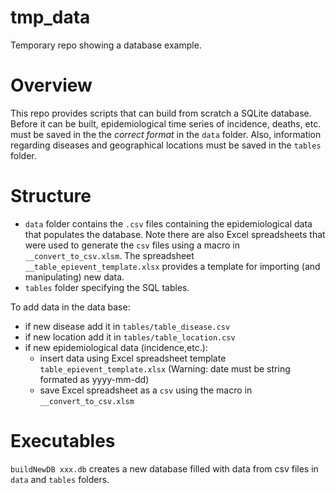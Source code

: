# tmp_data
Temporary repo showing a database example.

Overview
========
This repo provides scripts that can build from scratch a SQLite database. 
Before it can be built, epidemiological time series of incidence, deaths, etc. must be saved in the the _correct format_ in the `data` folder. Also, information regarding diseases and geographical locations must be saved in the `tables` folder. 


Structure
========
 * `data` folder contains the `.csv` files containing the epidemiological data that populates the database. Note there are also Excel spreadsheets that were used to generate the `csv` files using a macro in `__convert_to_csv.xlsm`. The spreadsheet `__table_epievent_template.xlsx` provides a template for importing (and manipulating) new data.
 * `tables` folder specifying the SQL tables.

To add data in the data base:
- if new disease add it in `tables/table_disease.csv` 
- if new location add it in `tables/table_location.csv`
- if new epidemiological data (incidence,etc.):
  - insert data using Excel spreadsheet template `table_epievent_template.xlsx` (Warning: date must be string formated as yyyy-mm-dd)
  - save Excel spreadsheet as a `csv` using the macro in `__convert_to_csv.xlsm`

Executables
===========
`buildNewDB xxx.db` creates a new database filled with data from csv files in `data` and `tables` folders.
